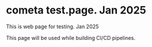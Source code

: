 # cometa test.page. Jan 2025
This is web page for testing. Jan 2025

This page will be used while building CI/CD pipelines.
